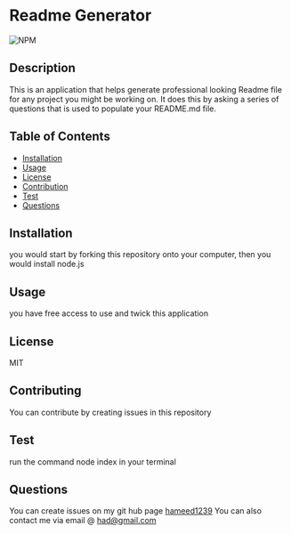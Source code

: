 # Readme Generator

  ![NPM](https://img.shields.io/badge/license-MIT-<green>)
  ## Description
  This is an application that helps generate professional looking Readme file for any project you might be working on. It does this by asking a series of questions that is used to populate your README.md file. 

  ## Table of Contents
  * [Installation](#installation)
  * [Usage](#usage)
  * [License](#license)
  * [Contribution](#contribution)
  * [Test](#test)
  * [Questions](#questions)

  ## Installation
  you would start by forking this repository onto your computer, then you would install node.js

  ## Usage
  you have free access to use and twick this application 

  ## License
  MIT

  ## Contributing
  You can contribute by creating issues in this repository

  ## Test
  run the command node index in your terminal

  ## Questions
  You can create issues on my git hub page
  [hameed1239](https://github.com/hameed1239)
  You can also contact me via email @ had@gmail.com
